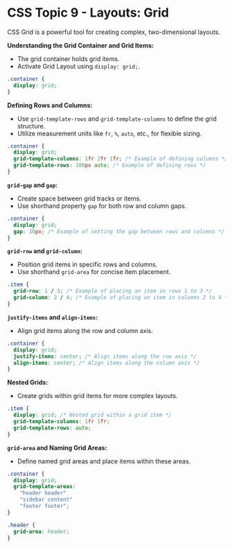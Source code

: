 # CSS Topic 9 - Layouts: Grid

CSS Grid is a powerful tool for creating complex, two-dimensional layouts. 

**Understanding the Grid Container and Grid Items:**

- The grid container holds grid items.
- Activate Grid Layout using `display: grid;`.

```css
.container {
  display: grid;
}
```

**Defining Rows and Columns:**

- Use `grid-template-rows` and `grid-template-columns` to define the grid structure.
- Utilize measurement units like `fr`, `%`, `auto`, etc., for flexible sizing.

```css
.container {
  display: grid;
  grid-template-columns: 1fr 2fr 1fr; /* Example of defining columns */
  grid-template-rows: 100px auto; /* Example of defining rows */
}
```

**`grid-gap` and `gap`:**

- Create space between grid tracks or items.
- Use shorthand property `gap` for both row and column gaps.

```css
.container {
  display: grid;
  gap: 10px; /* Example of setting the gap between rows and columns */
}
```

**`grid-row` and `grid-column`:**

- Position grid items in specific rows and columns.
- Use shorthand `grid-area` for concise item placement.

```css
.item {
  grid-row: 1 / 3; /* Example of placing an item in rows 1 to 3 */
  grid-column: 2 / 4; /* Example of placing an item in columns 2 to 4 */
}
```

**`justify-items` and `align-items`:**

- Align grid items along the row and column axis.

```css
.container {
  display: grid;
  justify-items: center; /* Align items along the row axis */
  align-items: center; /* Align items along the column axis */
}
```

**Nested Grids:**

- Create grids within grid items for more complex layouts.

```css
.item {
  display: grid; /* Nested grid within a grid item */
  grid-template-columns: 1fr 1fr;
  grid-template-rows: auto;
}
```

**`grid-area` and Naming Grid Areas:**

- Define named grid areas and place items within these areas.

```css
.container {
  display: grid;
  grid-template-areas:
    "header header"
    "sidebar content"
    "footer footer";
}

.header {
  grid-area: header;
}
```

